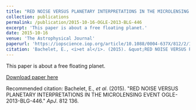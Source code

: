 ```yaml
---
title: "RED NOISE VERSUS PLANETARY INTERPRETATIONS IN THE MICROLENSING EVENT OGLE-2013-BLG-446"
collection: publications
permalink: /publication/2015-10-16-OGLE-2013-BLG-446
excerpt: 'This paper is about a free floating planet.'
date: 2015-10-16
venue: 'The Astrophysical Journal'
paperurl: 'https://iopscience.iop.org/article/10.1088/0004-637X/812/2/136'
citation: 'Bachelet, E., <i>et al</i>. (2015). &quot;RED NOISE VERSUS PLANETARY INTERPRETATIONS IN THE MICROLENSING EVENT OGLE-2013-BLG-446.&quot; <i>Journal 1</i>. 1(3).'
---
```

This paper is about a free floating planet.

[Download paper here](https://iopscience.iop.org/article/10.1088/0004-637X/812/2/136)

Recommended citation: Bachelet, E., <i>et al</i>. (2015). "RED NOISE VERSUS PLANETARY INTERPRETATIONS IN THE MICROLENSING EVENT OGLE-2013-BLG-446." <i>ApJ</i>. 812 136. 
